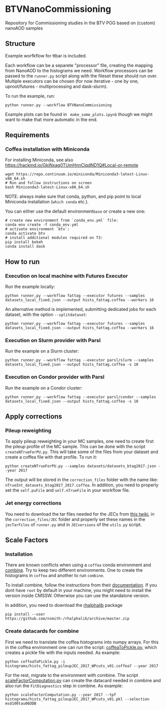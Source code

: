 # BTVNanoCommissioning
Repository for Commissioning studies in the BTV POG based on (custom) nanoAOD samples


## Structure
Example worfkflow for ttbar is included. 

Each workflow can be a separete "processor" file, creating the mapping from NanoAOD to
the histograms we need. Workflow processors can be passed to the `runner.py` script 
along with the fileset these should run over. Multiple executors can be chosen 
(for now iterative - one by one, uproot/futures - multiprocessing and dask-slurm). 

To run the example, run:
```
python runner.py --workflow BTVNanoCommissioning
```

Example plots can be found in ` make_some_plots.ipynb` though we might want to make
that more automatic in the end.

## Requirements
### Coffea installation with Miniconda
For installing Miniconda, see also https://hackmd.io/GkiNxag0TUmHnnCiqdND1Q#Local-or-remote
```
wget https://repo.continuum.io/miniconda/Miniconda3-latest-Linux-x86_64.sh
# Run and follow instructions on screen
bash Miniconda3-latest-Linux-x86_64.sh
```
NOTE: always make sure that conda, python, and pip point to local Miniconda installation (`which conda` etc.).

You can either use the default environment`base` or create a new one:
```
# create new environment from `conda_env.yml` file:
conda env create -f conda_env.yml
# activate environment `btv`:
conda activate btv
# install additional modules required on T3:
pip install bokeh
conda install dask
```
## How to run
### Execution on local machine with Futures Executor
Run the example locally:
```
python runner.py --workflow fattag --executor futures --samples datasets_local_fixed.json --output hists_fattag.coffea --workers 16
```
An alternative method is implemented, submitting dedicated jobs for each dataset, with the option `--splitdataset`:
```
python runner.py --workflow fattag --executor futures --samples datasets_local_fixed.json --output hists_fattag.coffea --workers 16
```
### Execution on Slurm provider with Parsl
Run the example on a Slurm cluster:
```
python runner.py --workflow fattag --executor parsl/slurm --samples datasets_local_fixed.json --output hists_fattag.coffea -s 10
```
### Execution on Condor provider with Parsl
Run the example on a Condor cluster:
```
python runner.py --workflow fattag --executor parsl/condor --samples datasets_local_fixed.json --output hists_fattag.coffea -s 10
```
## Apply corrections 

### Pileup reweighting
To apply pileup reweighting in your MC samples, one need to create first the pileup profile of the MC sample. This can be done with the script `createNTrueForPU.py`. This will take some of the files from your dataset and create a coffea file with that profile. To run it:
```
python createNTrueForPU.py --samples datasets/datasets_btag2017.json --year 2017 
```
The output will be stored in the `correction_files` folder with the name like: `nTrueInt_datasets_btag2017_2017.coffea`. In addition, you need to properly set the `self.puFile` and `self.nTrueFile` in your workflow file.

### Jet energy corrections
You need to download the tar files needed for the JECs from [this twiki](https://twiki.cern.ch/twiki/bin/viewauth/CMS/JECdataMC), in the `correction_files/JEC` folder and properly set these names in the `jecTarFiles` of `runner.py` and in `JECversions` of the `utils.py` script.


## Scale Factors

### Installation

There are known conflicts when using a `coffea` conda environment and [combine](https://cms-analysis.github.io/HiggsAnalysis-CombinedLimit/). Try to keep two different environments. One to create the histograms in ``coffea`` and another to run `combine`. 

To install combine, follow the instructions from their [documentation](https://cms-analysis.github.io/HiggsAnalysis-CombinedLimit/#for-end-users-that-dont-need-to-commit-or-do-any-development). If you dont have `root` by default in your machine, you might need to install the version inside CMSSW. Otherwise you can use the standalone version.

In addition, you need to download the [rhalphalib](https://github.com/nsmith-/rhalphalib) package
```
pip install --user https://github.com/nsmith-/rhalphalib/archive/master.zip
```

### Create datacards for combine

First we need to translate the coffea histograms into numpy arrays. For this in the coffea environment one can run the script: [coffeaToPickle.py](coffeaToPickle.py), which creates a pickle file with the inputs needed. As example:
```
python coffeaToPickle.py -i histograms/hists_fattag_pileupJEC_2017_WPcuts_v01.coffea7 --year 2017
```
For the rest, migrate to the environment with combine. The script [scaleFactorComputation.py](scaleFactorComputation.py) can create the datacard needed in combine and also run the `FitDiagnostics` step in combine. As example:
```
python scaleFactorComputation.py --year 2017 --tpf histograms/hists_fattag_pileupJEC_2017_WPcuts_v01.pkl --selection msd100tau06DDB
```
